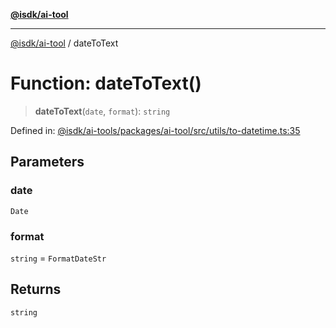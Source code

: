 [**@isdk/ai-tool**](../README.md)

***

[@isdk/ai-tool](../globals.md) / dateToText

# Function: dateToText()

> **dateToText**(`date`, `format`): `string`

Defined in: [@isdk/ai-tools/packages/ai-tool/src/utils/to-datetime.ts:35](https://github.com/isdk/ai-tool.js/blob/4ebf370aaec9c78535cb40ffc19656d7bddcb145/src/utils/to-datetime.ts#L35)

## Parameters

### date

`Date`

### format

`string` = `FormatDateStr`

## Returns

`string`
